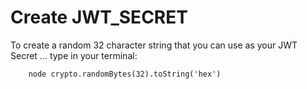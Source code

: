 # Create JWT_SECRET

To create a random 32 character string that you can use as your JWT Secret ... type in your terminal:

        node crypto.randomBytes(32).toString('hex')
